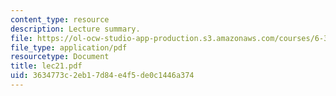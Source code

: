 ```yaml
---
content_type: resource
description: Lecture summary.
file: https://ol-ocw-studio-app-production.s3.amazonaws.com/courses/6-341-discrete-time-signal-processing-fall-2005/3634773c2eb17d84e4f5de0c1446a374_lec21.pdf
file_type: application/pdf
resourcetype: Document
title: lec21.pdf
uid: 3634773c-2eb1-7d84-e4f5-de0c1446a374
---
```

